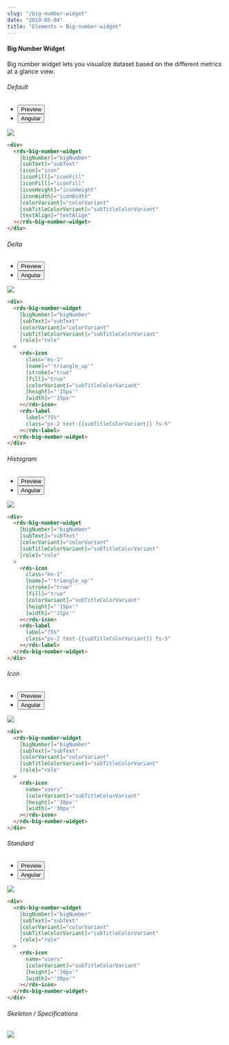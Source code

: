 ```yaml
---
slug: "/big-number-widget"
date: "2019-05-04"
title: "Elements > Big-number-widget"
---
```


<!-- CSS only -->
<link href="https://cdn.jsdelivr.net/npm/bootstrap@5.1.3/dist/css/bootstrap.min.css" rel="stylesheet" integrity="sha384-1BmE4kWBq78iYhFldvKuhfTAU6auU8tT94WrHftjDbrCEXSU1oBoqyl2QvZ6jIW3" crossorigin="anonymous">
<link rel="stylesheet" href="../../../../../../../raaghu/src/assets/css/style-elements.css">
<link rel="stylesheet" href="../../../../../../../raaghu/src/assets/css/main.css">

#### Big Number Widget

<p class="">Big number widget lets you visualize dataset based on the different metrics at a glance view.</p>

<!-- Default -->
<section class="py-4">
    <h6>Default</h6>
    <div class="py-3">
      <div class="cust-tabs">
        <ul class="nav nav-tabs" id="myTab" role="tablist">
          <li class="nav-item" role="presentation">
            <button class="nav-link active" id="PreviewBasic-tab" data-bs-toggle="tab" data-bs-target="#PreviewBasic" type="button" role="tab" aria-controls="PreviewBasic" aria-selected="true">Preview </button>
          </li>
          <li class="nav-item" role="presentation">
            <button class="nav-link" id="AngularBasic-tab" data-bs-toggle="tab" data-bs-target="#AngularBasic" type="button" role="tab" aria-controls="AngularBasic" aria-selected="false"><i class="bi bi-code-slash" style="font-size:1.0rem"></i>Angular</button>
          </li>
        </ul>
      </div>
      <div class="tab-content card border" id="myTabContent">
        <div class="tab-pane fade show active" id="PreviewBasic" role="tabpanel" aria-labelledby="PreviewBasic-tab">
         <div class="contents  p-5">
              <div class="row">
            <div class="col-md-12">
            <img src="/images/big-number-widget.png" class="img-fluid">
            </div>
            </div>
     </div>
                       
  </div>
        <div class="tab-pane fade show" id="AngularBasic" role="tabpanel" aria-labelledby="AngularBasic-tab">
          <div class="contents bg-code">
<div class="row m-0">

```html
<div>
  <rds-big-number-widget
    [bigNumber]="bigNumber"
    [subText]="subText"
    [icon]="icon"
    [iconFill]="iconFill"
    [iconFill]="iconFill"
    [iconHeight]="iconHeight"
    [iconWidth]="iconWidth"
    [colorVariant]="colorVariant"
    [subTitleColorVariant]="subTitleColorVariant"
    [textAlign]="textAlign"
  ></rds-big-number-widget>
</div>
```
</div>
</div>
  </div>
        </div>
      </div>
    </div>
  </section>

<!-- Delta -->

<section class="py-4">
    <h6>Delta</h6>
    <div class="py-3">
      <div class="cust-tabs">
        <ul class="nav nav-tabs" id="myTab" role="tablist">
          <li class="nav-item" role="presentation">
            <button class="nav-link active" id="PreviewDelta-tab" data-bs-toggle="tab" data-bs-target="#PreviewDelta" type="button" role="tab" aria-controls="PreviewDelta" aria-selected="true">Preview </button>
          </li>
          <li class="nav-item" role="presentation">
            <button class="nav-link" id="AngularDelta-tab" data-bs-toggle="tab" data-bs-target="#AngularDelta" type="button" role="tab" aria-controls="AngularDelta" aria-selected="false"><i class="bi bi-code-slash" style="font-size:1.0rem"></i>Angular</button>
          </li>
        </ul>
      </div>
      <div class="tab-content card border" id="myTabContent">
        <div class="tab-pane fade show active" id="PreviewDelta" role="tabpanel" aria-labelledby="PreviewDelta-tab">
         <div class="contents  p-5">
              <div class="row">
            <div class="col-md-12">
            <img src="/images/big-number-widget-delta.png" class="img-fluid">
            </div>
            </div>
     </div>
                       
  </div>
        <div class="tab-pane fade show" id="AngularDelta" role="tabpanel" aria-labelledby="AngularDelta-tab">
          <div class="contents bg-code">
<div class="row m-0">

```html
<div>
  <rds-big-number-widget
    [bigNumber]="bigNumber"
    [subText]="subText"
    [colorVariant]="colorVariant"
    [subTitleColorVariant]="subTitleColorVariant"
    [role]="role"
  >
    <rds-icon
      class="ms-1"
      [name]="'triangle_up'"
      [stroke]="true"
      [fill]="true"
      [colorVariant]="subTitleColorVariant"
      [height]="'15px'"
      [width]="'15px'"
    ></rds-icon>
    <rds-label
      label="75%"
      class="ps-2 text-{{subTitleColorVariant}} fs-5"
    ></rds-label>
  </rds-big-number-widget>
</div>
```
</div>
</div>
  </div>
        </div>
      </div>
    </div>
  </section>

<!-- Histogram -->

<section class="py-4">
    <h6>Histogram</h6>
    <div class="py-3">
      <div class="cust-tabs">
        <ul class="nav nav-tabs" id="myTab" role="tablist">
          <li class="nav-item" role="presentation">
            <button class="nav-link active" id="PreviewHistogram-tab" data-bs-toggle="tab" data-bs-target="#PreviewHistogram" type="button" role="tab" aria-controls="PreviewHistogram" aria-selected="true">Preview </button>
          </li>
          <li class="nav-item" role="presentation">
            <button class="nav-link" id="AngularHistogram-tab" data-bs-toggle="tab" data-bs-target="#AngularHistogram" type="button" role="tab" aria-controls="AngularHistogram" aria-selected="false"><i class="bi bi-code-slash" style="font-size:1.0rem"></i>Angular</button>
          </li>
        </ul>
      </div>
      <div class="tab-content card border" id="myTabContent">
        <div class="tab-pane fade show active" id="PreviewHistogram" role="tabpanel" aria-labelledby="PreviewHistogram-tab">
         <div class="contents  p-5">
              <div class="row">
            <div class="col-md-12">
            <img src="/images/big-number-widget-histogram.png" class="img-fluid">
            </div>
            </div>
     </div>
                       
  </div>
        <div class="tab-pane fade show" id="AngularHistogram" role="tabpanel" aria-labelledby="AngularHistogram-tab">
          <div class="contents bg-code">
<div class="row m-0">

```html
<div>
  <rds-big-number-widget
    [bigNumber]="bigNumber"
    [subText]="subText"
    [colorVariant]="colorVariant"
    [subTitleColorVariant]="subTitleColorVariant"
    [role]="role"
  >
    <rds-icon
      class="ms-1"
      [name]="'triangle_up'"
      [stroke]="true"
      [fill]="true"
      [colorVariant]="subTitleColorVariant"
      [height]="'15px'"
      [width]="'15px'"
    ></rds-icon>
    <rds-label
      label="75%"
      class="ps-2 text-{{subTitleColorVariant}} fs-5"
    ></rds-label>
  </rds-big-number-widget>
</div>
```
</div>
</div>
  </div>
        </div>
      </div>
    </div>
  </section>

<!-- Icon -->

<section class="py-4">
    <h6>Icon</h6>
    <div class="py-3">
      <div class="cust-tabs">
        <ul class="nav nav-tabs" id="myTab" role="tablist">
          <li class="nav-item" role="presentation">
            <button class="nav-link active" id="PreviewIcon-tab" data-bs-toggle="tab" data-bs-target="#PreviewIcon" type="button" role="tab" aria-controls="PreviewIcon" aria-selected="true">Preview </button>
          </li>
          <li class="nav-item" role="presentation">
            <button class="nav-link" id="AngularIcon-tab" data-bs-toggle="tab" data-bs-target="#AngularIcon" type="button" role="tab" aria-controls="AngularIcon" aria-selected="false"><i class="bi bi-code-slash" style="font-size:1.0rem"></i>Angular</button>
          </li>
        </ul>
      </div>
      <div class="tab-content card border" id="myTabContent">
        <div class="tab-pane fade show active" id="PreviewIcon" role="tabpanel" aria-labelledby="PreviewIcon-tab">
         <div class="contents  p-5">
              <div class="row">
            <div class="col-md-12">
            <img src="/images/big-number-widget-icon.png" class="img-fluid">
            </div>
            </div>
     </div>
                       
  </div>
        <div class="tab-pane fade show" id="AngularIcon" role="tabpanel" aria-labelledby="AngularIcon-tab">
          <div class="contents bg-code">
<div class="row m-0">

```html
<div>
  <rds-big-number-widget
    [bigNumber]="bigNumber"
    [subText]="subText"
    [colorVariant]="colorVariant"
    [subTitleColorVariant]="subTitleColorVariant"
    [role]="role"
  >
    <rds-icon
      name="users"
      [colorVariant]="subTitleColorVariant"
      [height]="'30px'"
      [width]="'30px'"
    ></rds-icon>
  </rds-big-number-widget>
</div>
```
</div>
</div>
  </div>
        </div>
      </div>
    </div>
  </section>

<!-- Standard -->

<section class="py-4">
    <h6>Standard</h6>
    <div class="py-3">
      <div class="cust-tabs">
        <ul class="nav nav-tabs" id="myTab" role="tablist">
          <li class="nav-item" role="presentation">
            <button class="nav-link active" id="PreviewStandard-tab" data-bs-toggle="tab" data-bs-target="#PreviewStandard" type="button" role="tab" aria-controls="PreviewStandard" aria-selected="true">Preview </button>
          </li>
          <li class="nav-item" role="presentation">
            <button class="nav-link" id="AngularStandard-tab" data-bs-toggle="tab" data-bs-target="#AngularStandard" type="button" role="tab" aria-controls="AngularStandard" aria-selected="false"><i class="bi bi-code-slash" style="font-size:1.0rem"></i>Angular</button>
          </li>
        </ul>
      </div>
      <div class="tab-content card border" id="myTabContent">
        <div class="tab-pane fade show active" id="PreviewStandard" role="tabpanel" aria-labelledby="PreviewStandard-tab">
         <div class="contents  p-5">
              <div class="row">
            <div class="col-md-12">
            <img src="/images/big-number-widget-standard.png" class="img-fluid">
            </div>
            </div>
     </div>
                       
  </div>
        <div class="tab-pane fade show" id="AngularStandard" role="tabpanel" aria-labelledby="AngularStandard-tab">
          <div class="contents bg-code">
<div class="row m-0">

```html
<div>
  <rds-big-number-widget
    [bigNumber]="bigNumber"
    [subText]="subText"
    [colorVariant]="colorVariant"
    [subTitleColorVariant]="subTitleColorVariant"
    [role]="role"
  >
    <rds-icon
      name="users"
      [colorVariant]="subTitleColorVariant"
      [height]="'30px'"
      [width]="'30px'"
    ></rds-icon>
  </rds-big-number-widget>
</div>
```
</div>
</div>
  </div>
        </div>
      </div>
    </div>
  </section>


###### Skeleton / Specifications 

<div class="py-3">
 <div class="card border p-5">
  <div class="row">
      <div class="col-md-12">
        <img src="/images/big-number-widget-skeleto.png" class="img-fluid">
     </div>
   </div>
   </div>
 </div>
</div>

<!-- JavaScript Bundle with Popper -->
<script src="https://cdn.jsdelivr.net/npm/bootstrap@5.1.3/dist/js/bootstrap.bundle.min.js" integrity="sha384-ka7Sk0Gln4gmtz2MlQnikT1wXgYsOg+OMhuP+IlRH9sENBO0LRn5q+8nbTov4+1p" crossorigin="anonymous"></script>

   